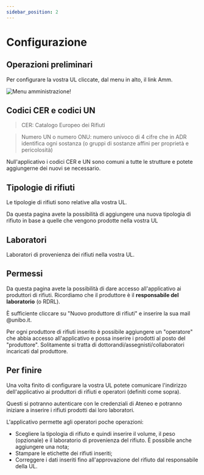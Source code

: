 ```yaml
---
sidebar_position: 2
---
```


# Configurazione

## Operazioni preliminari

Per configurare la vostra UL cliccate, dal menu in alto, il link Amm.

![Menu amministrazione!](/img/menu.png "Menu amministrazione")

## Codici CER e codici UN

> CER: Catalogo Europeo dei Rifiuti

> Numero UN o numero ONU: numero univoco di 4 cifre che in ADR identifica ogni sostanza (o gruppi di sostanze affini per proprietà e pericolosità)

Null'applicativo i codici CER e UN sono comuni a tutte le strutture e potete aggiungerne dei nuovi se necessario.

## Tipologie di rifiuti 

Le tipologie di rifiuti sono relative alla vostra UL.

Da questa pagina avete la possibilità di aggiungere una nuova tipologia di rifiuto in base a quelle che vengono prodotte nella vostra UL

## Laboratori

Laboratori di provenienza dei rifiuti nella vostra UL.

## Permessi

Da questa pagina avete la possibilità di dare accesso all'applicativo ai produttori di rifiuti. 
Ricordiamo che il produttore è il **responsabile del laboratorio** (o RDRL).

È sufficiente cliccare su "Nuovo produttore di rifiuti" e inserire la sua mail @unibo.it.

Per ogni produttore di rifiuti inserito è possibile aggiungere un "operatore" che abbia accesso all'applicativo e possa inserire i prodotti al posto del "produttore". Solitamente si tratta di dottorandi/assegnisti/collaboratori incaricati dal produttore.

## Per finire

Una volta finito di configurare la vostra UL potete comunicare l'indirizzo dell'applicativo ai produttori di rifiuti e operatori (definiti come sopra).

Questi si potranno autenticare con le credenziali di Ateneo e potranno iniziare a inserire i rifiuti prodotti dai loro laboratori.

L'applicativo permette agli operatori poche operazioni:

  - Scegliere la tipologia di rifiuto e quindi inserire il volume, il peso (opzionale) e il laboratorio di provenienza del rifiuto. È possibile anche aggiungere una nota;
  - Stampare le etichette dei rifiuti inseriti;
  - Correggere i dati inseriti fino all'approvazione del rifiuto dal responsabile della UL.


